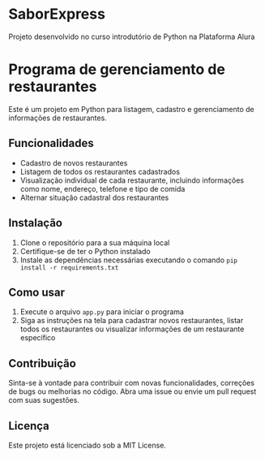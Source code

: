 # SaborExpress
Projeto desenvolvido no curso introdutório de Python na Plataforma Alura

# Programa de gerenciamento de restaurantes

Este é um projeto em Python para listagem, cadastro e gerenciamento de informações de restaurantes. 

## Funcionalidades

- Cadastro de novos restaurantes
- Listagem de todos os restaurantes cadastrados
- Visualização individual de cada restaurante, incluindo informações como nome, endereço, telefone e tipo de comida
- Alternar situação cadastral dos restaurantes

## Instalação

1. Clone o repositório para a sua máquina local
2. Certifique-se de ter o Python instalado
3. Instale as dependências necessárias executando o comando `pip install -r requirements.txt`

## Como usar

1. Execute o arquivo `app.py` para iniciar o programa
2. Siga as instruções na tela para cadastrar novos restaurantes, listar todos os restaurantes ou visualizar informações de um restaurante específico

## Contribuição

Sinta-se à vontade para contribuir com novas funcionalidades, correções de bugs ou melhorias no código. Abra uma issue ou envie um pull request com suas sugestões.

## Licença

Este projeto está licenciado sob a MIT License.
